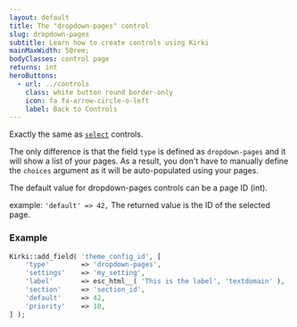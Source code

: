```yaml
---
layout: default
title: The "dropdown-pages" control
slug: dropdown-pages
subtitle: Learn how to create controls using Kirki
mainMaxWidth: 50rem;
bodyClasses: control page
returns: int
heroButtons:
  - url: ../controls
    class: white button round border-only
    icon: fa fa-arrow-circle-o-left
    label: Back to Controls
---
```


Exactly the same as [`select`](select) controls.

The only difference is that the field `type` is defined as `dropdown-pages` and it will show a list of your pages. As a result, you don't have to manually define the `choices` argument as it will be auto-populated using your pages.

The default value for dropdown-pages controls can be a page ID (int).

example: `'default' => 42,`
The returned value is the ID of the selected page.

### Example

```php
Kirki::add_field( 'theme_config_id', [
	'type'        => 'dropdown-pages',
	'settings'    => 'my_setting',
	'label'       => esc_html__( 'This is the label', 'textdomain' ),
	'section'     => 'section_id',
	'default'     => 42,
	'priority'    => 10,
] );
```
